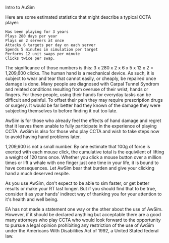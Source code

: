 Intro to AuSim

Here are some estimated statistics that might describe a
typical CCTA player:

    Has been playing for 3 years
    Plays 280 days per year
    Plays on 2 servers at once
    Attacks 6 targets per day on each server
    Spends 5 minutes in simulation per target
    Performs 12 unit swaps per minute
    Clicks twice per swap.
    
The significance of those numbers is this:
  3 x 280 x 2 x 6 x 5 x 12 x 2 = 1,209,600 clicks. 
The human hand is a mechanical device. As such, 
it is subject to wear and tear that cannot easily, or
cheaply, be repaired once damage is done. Many people
are diagnosed with Carpal Tunnel Syndrom and related
conditions resulting from overuse of their wrist, hands
or fingers.  For these people, using their hands for
everyday tasks can be difficult and painful. To offset
their pain they may require prescription drugs or surgery.
It would be far better had they known of the damage they 
were subjecting themselves to before finding it out too late.

AwSim is for those who already feel the effects of hand
damage and regret that it leaves them unable to fully
participate in the experience of playing CCTA. AwSim is
also for those who play CCTA and wish to take steps now
to avoid having hand problems later.  

1,209,600 is not a small number. By one estimate that 100g
of force is exerted with each mouse click, the cumulative 
total is the equivilent of lifting a weight of 120 tons once. 
Whether you click a mouse button over a million times or lift 
a whale with one finger just one time in your life, it is bound 
to have consequences. Let AwSim bear that burden and give your 
clicking hand a much deserved respite.

As you use AwSim, don't expect to be able to sim faster, or 
get better results or make your RT last longer.  But if you 
should find that to be true, consider it as your hands' 
indirect way of thanking you for your attention to it's
health and well being. 

EA has not made a statement one way or the other about
the use of AwSim. However, if it should be declared anything
but acceptable there are a good many attorneys who play
CCTA who would look forward to the opportunity to pursue
a legal opinion prohibiting any restriction of the use of
AwSim under the Americans With Disabilities Act of 1992,
a United Stated federal law.
  
